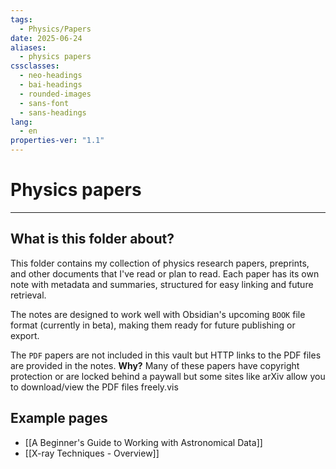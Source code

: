 ```yaml
---
tags:
  - Physics/Papers
date: 2025-06-24
aliases:
  - physics papers
cssclasses:
  - neo-headings
  - bai-headings
  - rounded-images
  - sans-font
  - sans-headings
lang:
  - en
properties-ver: "1.1"
---
```

# Physics papers

***
## What is this folder about?
This folder contains my collection of physics research papers, preprints, and other documents that I've read or plan to read. Each paper has its own note with metadata and summaries, structured for easy linking and future retrieval.

The notes are designed to work well with Obsidian's upcoming `BOOK` file format (currently in beta), making them ready for future publishing or export. 

The `PDF` papers are not included in this vault but HTTP links to the PDF files are provided in the notes. **Why?** Many of these papers have copyright protection or are locked behind a paywall but some sites like arXiv allow you to download/view the PDF files freely.vis
## Example pages
- [[A Beginner's Guide to Working with Astronomical Data]]
- [[X-ray Techniques - Overview]]
